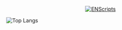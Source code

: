 
<p align="center">
    <a href="https://discord.com/users/822065286109724743">
        <img title="ENScripts" alt="ENScripts" src="https://discord.c99.nl/widget/theme-5/668193276846931988.png"/>
    </a>
</p>

![Top Langs](https://github-readme-stats.vercel.app/api/top-langs/?username=Cloud-NL&theme=tokyonight)
